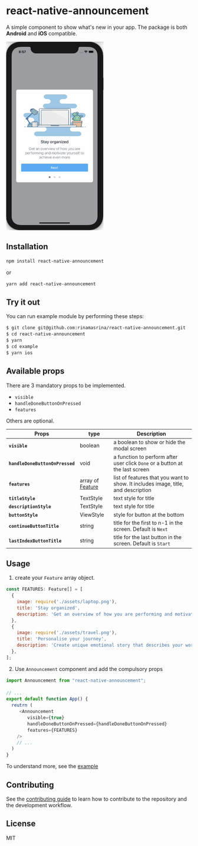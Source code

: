 # react-native-announcement

A simple component to show what's new in your app.
The package is both **Android** and **iOS** compatible.
<p><img src="https://github.com/rinamasrina/react-native-announcement/blob/main/src/assets/announcement-ios.gif" width="264" height="512"/></p>

## Installation

```sh
npm install react-native-announcement
```
or
```sh
yarn add react-native-announcement
```

## Try it out
You can run example module by performing these steps:

```sh
$ git clone git@github.com:rinamasrina/react-native-announcement.git
$ cd react-native-announcement
$ yarn
$ cd example
$ yarn ios
```

## Available props
There are 3 mandatory props to be implemented.
- `visible`
- `handleDoneButtonOnPressed`
- `features`

Others are optional.

| Props        | type           | Description  |
| ------------- |-------------| ----- |
| **`visible`** | boolean | a boolean to show or hide the modal screen |
| **`handleDoneButtonOnPressed`** | void      |   a function to perform after user click `Done` or a button at the last screen |
| **`features`** | array of [Feature](https://github.com/rinamasrina/react-native-announcement/blob/main/src/types/Feature.ts)     |    list of features that you want to show. It includes image, title, and description |
| **`titleStyle`** | TextStyle | text style for title |
| **`descriptionStyle`** | TextStyle | text style for title |
| **`buttonStyle`**  | ViewStyle | style for button at the bottom |
| **`continueButtonTitle`** | string      |   title for the first to n-1 in the screen. Default is `Next` |
| **`lastIndexButtonTitle`** | string      |    title for the last button in the screen. Default is `Start` |

## Usage
1. create your `Feature` array object.
```js
const FEATURES: Feature[] = [
  {
    image: require('./assets/laptop.png'),
    title: 'Stay organized',
    description: 'Get an overview of how you are performing and motivate yourself to achieve even more',
  },
  {
    image: require('./assets/travel.png'),
    title: 'Personalise your journey',
    description: 'Create unique emotional story that describes your work better than words',
  },
];
```
2. Use `Announcement` component and add the compulsory props
```js
import Announcement from "react-native-announcement";

// ...
export default function App() {
  reutrn (
     <Announcement
        visible={true}
        handleDoneButtonOnPressed={handleDoneButtonOnPressed}
        features={FEATURES}
    />
    // ...
  )
}
```
To understand more, see the [example](https://github.com/rinamasrina/react-native-announcement/blob/main/example/src/App.tsx)

## Contributing

See the [contributing guide](CONTRIBUTING.md) to learn how to contribute to the repository and the development workflow.

## License

MIT

